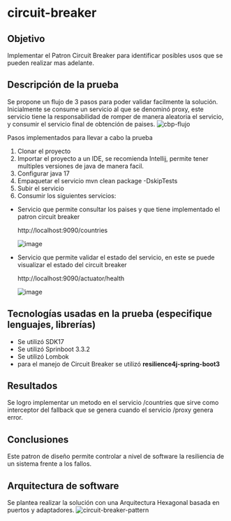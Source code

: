 # circuit-breaker
## Objetivo
Implementar el Patron Circuit Breaker para identificar posibles usos que se pueden realizar mas adelante.

## Descripción de la prueba
Se propone un flujo de 3 pasos para poder validar facilmente la solución. Inicialmente se consume un servicio al que se denominó proxy, este servicio tiene la responsabilidad de romper de manera aleatoria el servicio, y consumir el servicio final de obtención de paises.
![cbp-flujo](https://github.com/user-attachments/assets/7ff82cbf-a002-451a-8bf4-781a79cff3bd)

Pasos implementados para llevar a cabo la prueba
1. Clonar el proyecto
2. Importar el proyecto a un IDE, se recomienda Intellij, permite tener multiples versiones de java de manera facil.
3. Configurar java 17
4. Empaquetar el servicio
  mvn clean package -DskipTests
5. Subir el servicio
6. Consumir los siguientes servicios:
  * Servicio que permite consultar los paises y que tiene implementado el patron circuit breaker

    http://localhost:9090/countries

    ![image](https://github.com/user-attachments/assets/b362be01-6d98-4e5f-8728-4657f4e9717a)
   
  * Servicio que permite validar el estado del servicio, en este se puede visualizar el estado del circuit breaker

    http://localhost:9090/actuator/health

    ![image](https://github.com/user-attachments/assets/3dab270f-95d7-4781-8106-21a79d0d1a65)

## Tecnologías usadas en la prueba (especifique lenguajes, librerías)
* Se utilizó SDK17 
* Se utilizó Sprinboot 3.3.2
* Se utilizó Lombok
* para el manejo de Circuit Breaker se utilizó **resilience4j-spring-boot3**

## Resultados
Se logro implementar un metodo en el servicio /countries que sirve como interceptor del fallback que se genera cuando el servicio /proxy genera error.

## Conclusiones
Este patron de diseño permite controlar a nivel de software la resiliencia de un sistema frente a los fallos.

## Arquitectura de software
Se plantea realizar la solución con una Arquitectura Hexagonal basada en puertos y adaptadores.
![circuit-breaker-pattern](https://github.com/user-attachments/assets/455b87c8-332a-490f-a348-5fc1476cfbdc)
